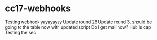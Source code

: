# cc17-webhooks
Testing webhook yayayayay
Update round 2!!
Update round 3, should be going to the table now with updated script
Do I get mail now?
Hub is cap
Testing the sec
